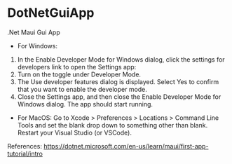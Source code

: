 # DotNetGuiApp
.Net Maui Gui App



- For Windows:
1. In the Enable Developer Mode for Windows dialog, click the settings for developers link to open the Settings app:
2. Turn on the toggle under Developer Mode.
3. The Use developer features dialog is displayed. Select Yes to confirm that you want to enable the developer mode.
4. Close the Settings app, and then close the Enable Developer Mode for Windows dialog. The app should start running.


- For MacOS:
Go to Xcode > Preferences > Locations > Command Line Tools and set the blank drop down to something other than blank. Restart your Visual Studio (or VSCode).


References:
https://dotnet.microsoft.com/en-us/learn/maui/first-app-tutorial/intro
